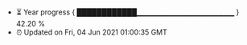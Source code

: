 - ⏳ Year progress { ████████████▁▁▁▁▁▁▁▁▁▁▁▁▁▁▁▁▁▁ } 42.20 %
- ⏰ Updated on Fri, 04 Jun 2021 01:00:35 GMT

